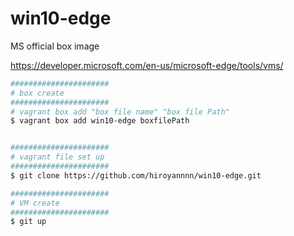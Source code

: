 # win10-edge
MS official box image 

https://developer.microsoft.com/en-us/microsoft-edge/tools/vms/
```bash
###################### 
# box create
###################### 
# vagrant box add "box file name" "box file Path"
$ vagrant box add win10-edge boxfilePath


###################### 
# vagrant file set up
###################### 
$ git clone https://github.com/hiroyannnn/win10-edge.git

###################### 
# VM create
###################### 
$ git up

```
